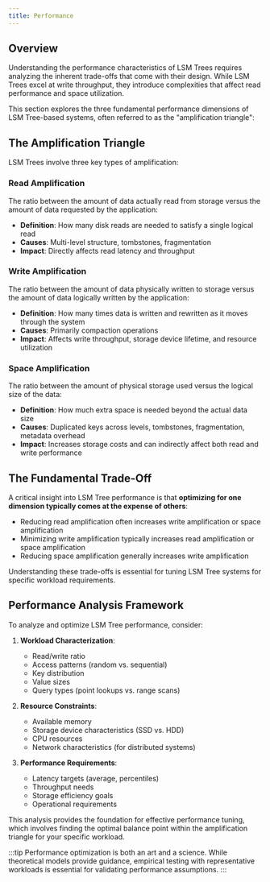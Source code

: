 ```yaml
---
title: Performance
---
```


## Overview

Understanding the performance characteristics of LSM Trees requires analyzing the inherent trade-offs that come with their design. While LSM Trees excel at write throughput, they introduce complexities that affect read performance and space utilization.

This section explores the three fundamental performance dimensions of LSM Tree-based systems, often referred to as the "amplification triangle":

## The Amplification Triangle

LSM Trees involve three key types of amplification:

### Read Amplification

The ratio between the amount of data actually read from storage versus the amount of data requested by the application:

- **Definition**: How many disk reads are needed to satisfy a single logical read
- **Causes**: Multi-level structure, tombstones, fragmentation
- **Impact**: Directly affects read latency and throughput

### Write Amplification

The ratio between the amount of data physically written to storage versus the amount of data logically written by the application:

- **Definition**: How many times data is written and rewritten as it moves through the system
- **Causes**: Primarily compaction operations
- **Impact**: Affects write throughput, storage device lifetime, and resource utilization

### Space Amplification

The ratio between the amount of physical storage used versus the logical size of the data:

- **Definition**: How much extra space is needed beyond the actual data size
- **Causes**: Duplicated keys across levels, tombstones, fragmentation, metadata overhead
- **Impact**: Increases storage costs and can indirectly affect both read and write performance

## The Fundamental Trade-Off

A critical insight into LSM Tree performance is that **optimizing for one dimension typically comes at the expense of others**:

- Reducing read amplification often increases write amplification or space amplification
- Minimizing write amplification typically increases read amplification or space amplification
- Reducing space amplification generally increases write amplification

Understanding these trade-offs is essential for tuning LSM Tree systems for specific workload requirements.

## Performance Analysis Framework

To analyze and optimize LSM Tree performance, consider:

1. **Workload Characterization**:
   - Read/write ratio
   - Access patterns (random vs. sequential)
   - Key distribution
   - Value sizes
   - Query types (point lookups vs. range scans)

2. **Resource Constraints**:
   - Available memory
   - Storage device characteristics (SSD vs. HDD)
   - CPU resources
   - Network characteristics (for distributed systems)

3. **Performance Requirements**:
   - Latency targets (average, percentiles)
   - Throughput needs
   - Storage efficiency goals
   - Operational requirements

This analysis provides the foundation for effective performance tuning, which involves finding the optimal balance point within the amplification triangle for your specific workload.

:::tip
Performance optimization is both an art and a science. While theoretical models provide guidance, empirical testing with representative workloads is essential for validating performance assumptions.
:::